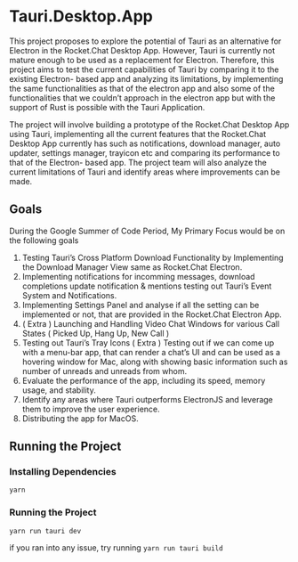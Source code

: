 # Tauri.Desktop.App
This project proposes to explore the potential of Tauri as an alternative for Electron in the Rocket.Chat Desktop App. However, Tauri is currently not mature enough to be used as a replacement for Electron. Therefore, this project aims to test the current capabilities of Tauri by comparing it to the existing Electron- based app and analyzing its limitations, by implementing the same functionalities as that of the electron app and also some of the functionalities that we couldn’t approach in the electron app but with the support of Rust is possible with the Tauri Application.

The project will involve building a prototype of the Rocket.Chat Desktop App using Tauri, implementing all the current features that the Rocket.Chat Desktop App currently has such as notifications, download manager, auto updater, settings manager, trayicon etc and comparing its performance to that of the Electron- based app. The project team will also analyze the current limitations of Tauri and identify areas where improvements can be made.

## Goals
During the Google Summer of Code Period, My Primary Focus would be on the following goals
1. Testing Tauri’s Cross Platform Download Functionality by Implementing the Download Manager View same as Rocket.Chat Electron.
2. Implementing notifications for incomming messages, download completions update notification & mentions testing out Tauri’s Event System and Notifications.
3. Implementing Settings Panel and analyse if all the setting can be implemented or not, that are provided in the Rocket.Chat Electron App.
4. ( Extra ) Launching and Handling Video Chat Windows for various Call States ( Picked Up, Hang Up, New Call )
5. Testing out Tauri’s Tray Icons
( Extra ) Testing out if we can come up with a menu-bar app, that can render a chat’s UI and can be used as a hovering window for Mac, along with showing basic information such as number of unreads and unreads from whom.
6. Evaluate the performance of the app, including its speed, memory usage, and stability.
7. Identify any areas where Tauri outperforms ElectronJS and leverage them to improve the user
experience.
8. Distributing the app for MacOS.

## Running the Project
### Installing Dependencies
```
yarn
```
### Running the Project
```
yarn run tauri dev
```
if you ran into any issue, try running ``yarn run tauri build``

